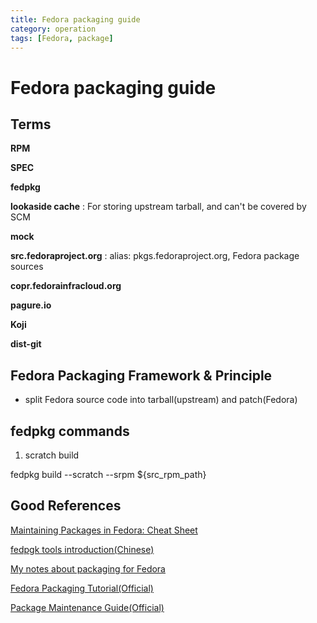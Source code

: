 ```yaml
---
title: Fedora packaging guide
category: operation
tags: [Fedora, package]
---
```


# Fedora packaging guide

## Terms

**RPM**

**SPEC**

**fedpkg**

**lookaside cache**
: For storing upstream tarball, and can't be covered by SCM

**mock**

**src.fedoraproject.org**
: alias: pkgs.fedoraproject.org, Fedora package sources

**copr.fedorainfracloud.org**

**pagure.io**

**Koji**

**dist-git**

## Fedora Packaging Framework & Principle

- split Fedora source code into tarball(upstream) and patch(Fedora)


## fedpkg commands

1. scratch build

fedpkg build --scratch --srpm ${src_rpm_path}



## Good References

[Maintaining Packages in Fedora: Cheat Sheet](https://github.com/i386x/pubdocs/blob/main/fedpkg-HOWTO.md)

[fedpgk tools introduction(Chinese)](https://blog.csdn.net/renajia/article/details/45840545)

[My notes about packaging for Fedora](https://lenkaseg.github.io/packaging/)

[Fedora Packaging Tutorial(Official)](https://docs.fedoraproject.org/en-US/package-maintainers/Packaging_Tutorial/)

[Package Maintenance Guide(Official)](https://docs.fedoraproject.org/en-US/package-maintainers/Package_Maintenance_Guide/)

